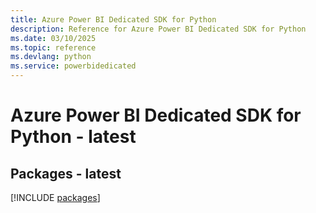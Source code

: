 ```yaml
---
title: Azure Power BI Dedicated SDK for Python
description: Reference for Azure Power BI Dedicated SDK for Python
ms.date: 03/10/2025
ms.topic: reference
ms.devlang: python
ms.service: powerbidedicated
---
```

# Azure Power BI Dedicated SDK for Python - latest
## Packages - latest
[!INCLUDE [packages](power-bi-dedicated-index.md)]